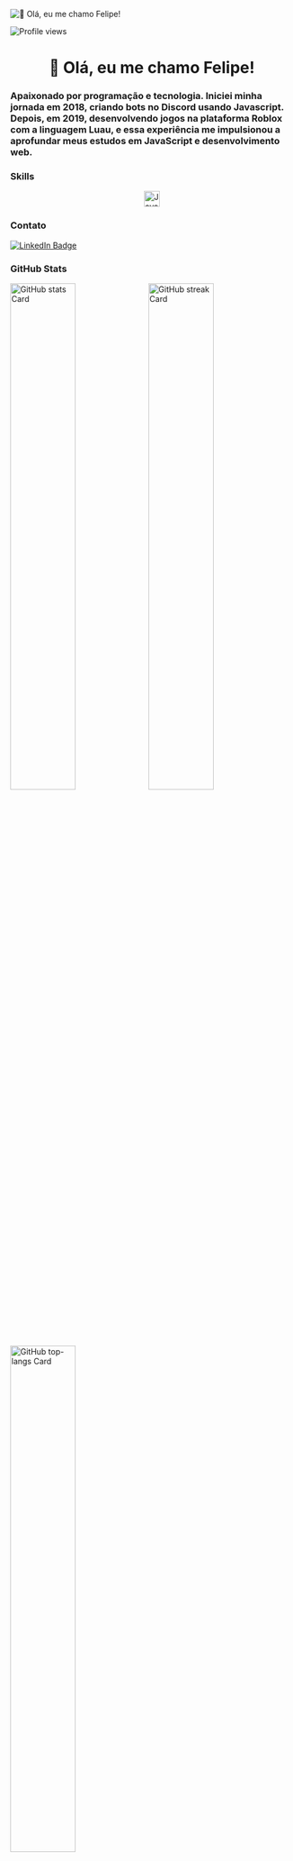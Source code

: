 ![👋 Olá, eu me chamo Felipe!](https://user-images.githubusercontent.com/10498744/210012254-234538ff-d198-48aa-8964-37e6fd45d227.gif)

![Profile views](https://komarev.com/ghpvc/?username=flpmch&label=Profile%20views&color=0e75b6&style=flat)

<div id="toc">
  <ul align="center" style="list-style: none">
    <summary>
      <h1>
        👋 Olá, eu me chamo Felipe!
      </h1>
    </summary>
  </ul>
</div>

 **<h3 align="left">Apaixonado por programação e tecnologia. Iniciei minha jornada em 2018, criando bots no Discord usando Javascript. Depois, em 2019, desenvolvendo jogos na plataforma Roblox com a linguagem Luau, e essa experiência me impulsionou a aprofundar meus estudos em JavaScript e desenvolvimento web.</h3>**

 **<h3 align="left">Skills</h3>**

<div style="display: flex; flex-wrap: wrap; gap: 4px; justify-content: center;">
  <img src="https://skillicons.dev/icons?i=js,lua,html,css" height="28" alt="JavaScript, Lua, HTML, CSS" />
</div>

**<h3 align="left">Contato</h3>**

<p align="left">
  <a href="https://br.linkedin.com/in/felipe-quaglioto-machado-410b4b259" target="blank">
    <img src="https://img.shields.io/badge/LinkedIn-0077B5?style=for-the-badge&logo=linkedin&logoColor=white" alt="LinkedIn Badge"/>
  </a>
  </p>
  
 **<h3 align="left">GitHub Stats</h3>**

<p align="left">
  <img width="48%" src="https://github-readme-stats.vercel.app/api?username=flpmch&theme=react&hide_title=false&hide_rank=false&show_icons=false&include_all_commits=false&count_private=true&line_height=23" alt="GitHub stats Card" />
  <img width="48%" src="https://streak-stats.demolab.com/?user=flpmch&theme=react&hide_border=false&date_format=M+j%5B%2C+Y%5D&mode=daily&hide_total_contributions=false&hide_current_streak=false&hide_longest_streak=false&card_height=200" alt="GitHub streak Card" />
</p>

<p align="left">
  <img width="48%" src="https://github-readme-stats.vercel.app/api/top-langs?username=flpmch&theme=react&hide_title=false&layout=compact&langs_count=6&hide_progress=false&card_width=400" alt="GitHub top-langs Card" />
</p>

